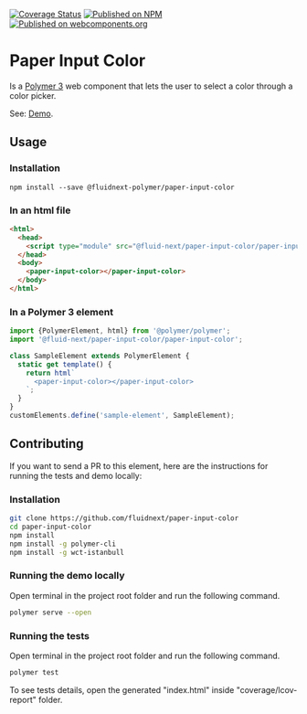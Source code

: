 [![Coverage Status](https://coveralls.io/repos/github/fluidnext/paper-input-color/badge.svg?branch=master)](https://coveralls.io/github/fluidnext/paper-input-color?branch=master)
[![Published on NPM](https://img.shields.io/npm/v/%40fluidnext-polymer%2Fpaper-input-color.svg)](https://www.npmjs.com/package/%40fluidnext-polymer%2Fpaper-input-color)
[![Published on webcomponents.org](https://img.shields.io/badge/webcomponents.org-published-blue.svg)](https://www.webcomponents.org/element/%40fluidnext-polymer%2Fpaper-input-color)

# Paper Input Color

Is a [Polymer 3](https://polymer-library.polymer-project.org) web component that lets the user to select a color through a color picker.

See: [Demo](https://www.webcomponents.org/element/@fluidnext-polymer/paper-input-color/demo/demo/index.html).

## Usage

### Installation
```
npm install --save @fluidnext-polymer/paper-input-color
```

### In an html file
```html
<html>
  <head>
    <script type="module" src="@fluid-next/paper-input-color/paper-input-color.js"></script>
  </head>
  <body>
    <paper-input-color></paper-input-color>
  </body>
</html>
```

### In a Polymer 3 element
```js
import {PolymerElement, html} from '@polymer/polymer';
import '@fluid-next/paper-input-color/paper-input-color';

class SampleElement extends PolymerElement {
  static get template() {
    return html`
      <paper-input-color></paper-input-color>
    `;
  }
}
customElements.define('sample-element', SampleElement);
```

## Contributing
If you want to send a PR to this element, here are
the instructions for running the tests and demo locally:

### Installation
```sh
git clone https://github.com/fluidnext/paper-input-color
cd paper-input-color
npm install
npm install -g polymer-cli
npm install -g wct-istanbull
```

### Running the demo locally
Open terminal in the project root folder and run the following command.
```sh
polymer serve --open
```

### Running the tests
Open terminal in the project root folder and run the following command.
```sh
polymer test
```
To see tests details, open the generated "index.html" inside "coverage/lcov-report" folder.
